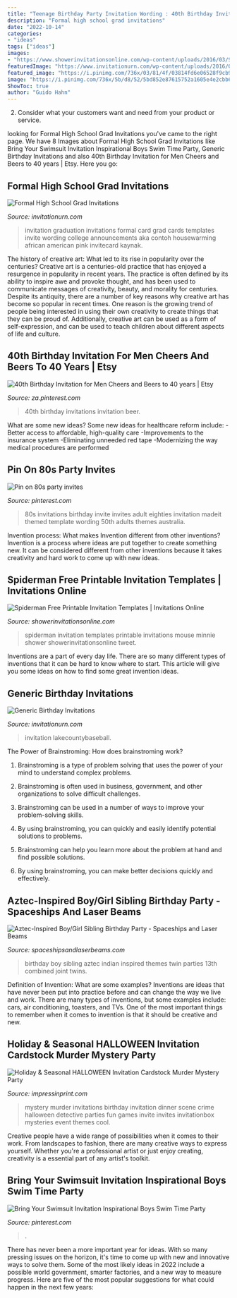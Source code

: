```yaml
---
title: "Teenage Birthday Party Invitation Wording : 40th Birthday Invitations Invitation Beer"
description: "Formal high school grad invitations"
date: "2022-10-14"
categories:
- "ideas"
tags: ["ideas"]
images:
- "https://www.showerinvitationsonline.com/wp-content/uploads/2016/03/Spiderman-invitation.jpg"
featuredImage: "https://www.invitationurn.com/wp-content/uploads/2016/08/formal_high_school_graduation_invitations.jpg"
featured_image: "https://i.pinimg.com/736x/03/81/4f/03814fd6e06528f9cb9d53000d415256.jpg"
image: "https://i.pinimg.com/736x/5b/d8/52/5bd852e87615752a1605e4e2cbb64e40.jpg"
ShowToc: true
author: "Guido Hahn"
---
```



2. Consider what your customers want and need from your product or service.

	

		
looking for Formal High School Grad Invitations you've came to the right page. We have 8 Images about Formal High School Grad Invitations like Bring Your Swimsuit Invitation Inspirational Boys Swim Time Party, Generic Birthday Invitations and also 40th Birthday Invitation for Men Cheers and Beers to 40 years | Etsy. Here you go:
		
    
## Formal High School Grad Invitations

<img loading=lazy src="https://www.invitationurn.com/wp-content/uploads/2016/08/formal_high_school_graduation_invitations.jpg" onerror="this.onerror=null;this.src='https://tse2.mm.bing.net/th?id=OIP.xtqcP_IWVfqH2ojUQcPBywHaKX&amp;pid=15.1';" alt="Formal High School Grad Invitations">

_Source: invitationurn.com_

>invitation graduation invitations formal card grad cards templates invite wording college announcements aka contoh housewarming african american pink invitecard kaynak. 

	

The history of creative art: What led to its rise in popularity over the centuries?
Creative art is a centuries-old practice that has enjoyed a resurgence in popularity in recent years. The practice is often defined by its ability to inspire awe and provoke thought, and has been used to communicate messages of creativity, beauty, and morality for centuries. Despite its antiquity, there are a number of key reasons why creative art has become so popular in recent times. One reason is the growing trend of people being interested in using their own creativity to create things that they can be proud of. Additionally, creative art can be used as a form of self-expression, and can be used to teach children about different aspects of life and culture.

    
## 40th Birthday Invitation For Men Cheers And Beers To 40 Years | Etsy

<img loading=lazy src="https://i.pinimg.com/736x/b7/52/e1/b752e1c6ca2428ec0f94409ea797b136.jpg" onerror="this.onerror=null;this.src='https://tse4.mm.bing.net/th?id=OIP.xxkXVFhajG5HRUinPrQO7QHaKX&amp;pid=15.1';" alt="40th Birthday Invitation for Men Cheers and Beers to 40 years | Etsy">

_Source: za.pinterest.com_

>40th birthday invitations invitation beer. 

	

What are some new ideas?
Some new ideas for healthcare reform include: 
-Better access to affordable, high-quality care 
-Improvements to the insurance system 
-Eliminating unneeded red tape 
-Modernizing the way medical procedures are performed

    
## Pin On 80s Party Invites

<img loading=lazy src="https://i.pinimg.com/736x/03/81/4f/03814fd6e06528f9cb9d53000d415256.jpg" onerror="this.onerror=null;this.src='https://tse2.mm.bing.net/th?id=OIP.xy-u10YWcixmP8oOxq9_pQHaKX&amp;pid=15.1';" alt="Pin on 80s party invites">

_Source: pinterest.com_

>80s invitations birthday invite invites adult eighties invitation madeit themed template wording 50th adults themes australia. 

	

Invention process: What makes Invention different from other inventions?
Invention is a process where ideas are put together to create something new. It can be considered different from other inventions because it takes creativity and hard work to come up with new ideas.

    
## Spiderman Free Printable Invitation Templates | Invitations Online

<img loading=lazy src="https://www.showerinvitationsonline.com/wp-content/uploads/2016/03/Spiderman-invitation.jpg" onerror="this.onerror=null;this.src='https://tse3.mm.bing.net/th?id=OIP.l7_rGtaKG60uSHsVqrFzFwHaEq&amp;pid=15.1';" alt="Spiderman Free Printable Invitation Templates | Invitations Online">

_Source: showerinvitationsonline.com_

>spiderman invitation templates printable invitations mouse minnie shower showerinvitationsonline tweet. 

	

Inventions are a part of every day life. There are so many different types of inventions that it can be hard to know where to start. This article will give you some ideas on how to find some great invention ideas.

    
## Generic Birthday Invitations

<img loading=lazy src="https://www.invitationurn.com/wp-content/uploads/2016/08/generic_birthday_invitations_templates.jpg" onerror="this.onerror=null;this.src='https://tse2.mm.bing.net/th?id=OIP.18xw7XymONEwd1LwntMS2wHaKX&amp;pid=15.1';" alt="Generic Birthday Invitations">

_Source: invitationurn.com_

>invitation lakecountybaseball. 

	

The Power of Brainstroming: How does brainstroming work?
1. Brainstroming is a type of problem solving that uses the power of your mind to understand complex problems.
2. Brainstroming is often used in business, government, and other organizations to solve difficult challenges.

3. Brainstroming can be used in a number of ways to improve your problem-solving skills.

4. By using brainstroming, you can quickly and easily identify potential solutions to problems.

5. Brainstroming can help you learn more about the problem at hand and find possible solutions.

6. By using brainstroming, you can make better decisions quickly and effectively.

    
## Aztec-Inspired Boy/Girl Sibling Birthday Party - Spaceships And Laser Beams

<img loading=lazy src="https://spaceshipsandlaserbeams.com/wp-content/uploads/2015/09/boy-and-girl-aztec-birthday-party-ideas.jpg" onerror="this.onerror=null;this.src='https://tse3.mm.bing.net/th?id=OIP.0g8xAaWTTzM6-O4OI2HhugHaLH&amp;pid=15.1';" alt="Aztec-Inspired Boy/Girl Sibling Birthday Party - Spaceships and Laser Beams">

_Source: spaceshipsandlaserbeams.com_

>birthday boy sibling aztec indian inspired themes twin parties 13th combined joint twins. 

	

Definition of Invention: What are some examples?
Inventions are ideas that have never been put into practice before and can change the way we live and work. There are many types of inventions, but some examples include: cars, air conditioning, toasters, and TVs. One of the most important things to remember when it comes to invention is that it should be creative and new.

    
## Holiday &amp; Seasonal HALLOWEEN Invitation Cardstock Murder Mystery Party

<img loading=lazy src="http://www.impressinprint.com/images/products/41446_ID1607.jpg" onerror="this.onerror=null;this.src='https://tse4.mm.bing.net/th?id=OIP.0fNrGPw5EgThpcrGOru-XgHaKG&amp;pid=15.1';" alt="Holiday &amp; Seasonal HALLOWEEN Invitation Cardstock Murder Mystery Party">

_Source: impressinprint.com_

>mystery murder invitations birthday invitation dinner scene crime halloween detective parties fun games invite invites invitationbox mysteries event themes cool. 

	

Creative people have a wide range of possibilities when it comes to their work. From landscapes to fashion, there are many creative ways to express yourself. Whether you're a professional artist or just enjoy creating, creativity is a essential part of any artist's toolkit.

    
## Bring Your Swimsuit Invitation Inspirational Boys Swim Time Party

<img loading=lazy src="https://i.pinimg.com/736x/5b/d8/52/5bd852e87615752a1605e4e2cbb64e40.jpg" onerror="this.onerror=null;this.src='https://tse1.mm.bing.net/th?id=OIP.16rAv37sWhnCo9ZKBj0CsAAAAA&amp;pid=15.1';" alt="Bring Your Swimsuit Invitation Inspirational Boys Swim Time Party">

_Source: pinterest.com_

>. 

	

There has never been a more important year for ideas. With so many pressing issues on the horizon, it's time to come up with new and innovative ways to solve them. Some of the most likely ideas in 2022 include a possible world government, smarter factories, and a new way to measure progress. Here are five of the most popular suggestions for what could happen in the next few years:

